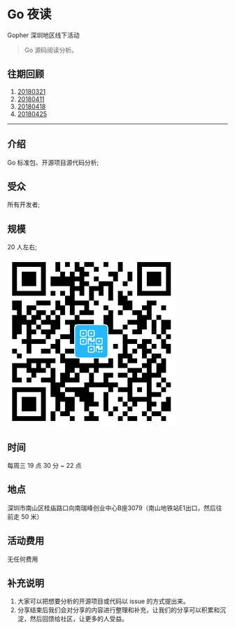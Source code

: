# Go 夜读

Gopher 深圳地区线下活动

>Go 源码阅读分析。

## 往期回顾

1. [20180321](./20180321/README.md)
2. [20180411](./20180411/README.md)
3. [20180418](./20180418/README.md)
4. [20180425](./20180425/README.md)

----

## 介绍

Go 标准包、开源项目源代码分析;

## 受众

所有开发者;

## 规模

20 人左右;

![活动微信群](./images/wechat_sz_offline_group.jpg)

## 时间

每周三 19 点 30 分 ~ 22 点

## 地点

深圳市南山区桂庙路口向南瑞峰创业中心B座3079（南山地铁站E1出口，然后往前走 50 米）

## 活动费用

无任何费用

## 补充说明

1. 大家可以把想要分析的开源项目或代码以 issue 的方式提出来。
2. 分享结束后我们会对分享的内容进行整理和补充，让我们的分享可以积累和沉淀，然后回馈给社区，让更多的人受益。
